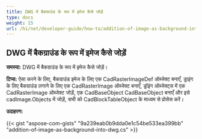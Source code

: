 ```yaml
---
title: DWG में बैकग्राउंड के रूप में इमेज कैसे जोड़ें
type: docs
weight: 15
url: /hi/net/developer-guide/how-to/addition-of-image-as-background-into-dwg/
---
```


## **DWG में बैकग्राउंड के रूप में इमेज कैसे जोड़ें**

**समस्या:** DWG में बैकग्राउंड के रूप में इमेज कैसे जोड़ें।

**टिप्स:** ऐसा करने के लिए, बैकग्राउंड इमेज के लिए एक CadRasterImageDef ऑब्जेक्ट बनाएँ, ड्राइंग के लिए बैकग्राउंड लगाने के लिए एक CadRasterImage ऑब्जेक्ट बनाएँ, ड्रॉइंग ऑब्जेक्ट्स में एक CadRasterImage ऑब्जेक्ट जोड़ें, एक CadBaseObject CadBaseObject बनाएँ और इसे cadImage.Objects में जोड़ें, सभी को CadBlockTableObject के माध्यम से प्रोसेस करें।

**उदाहरण:**

{{< gist "aspose-com-gists" "9a239eab0b9dda0e1c54be533ea399bb" "addition-of-image-as-background-into-dwg.cs" >}}
